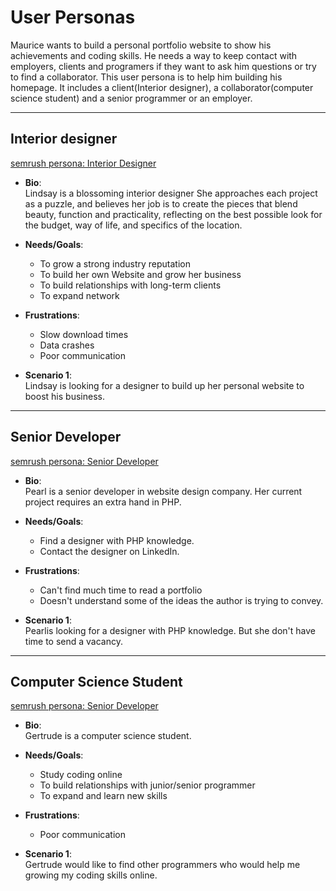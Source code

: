 # User Personas

<!-- some introduction -->

Maurice wants to build a personal portfolio website to show his achievements and
coding skills. He needs a way to keep contact with employers, clients and
programers if they want to ask him questions or try to find a collaborator. This
user persona is to help him building his homepage. It includes a client(Interior
designer), a collaborator(computer science student) and a senior programmer or
an employer.

---

<!-- a persona -->

## Interior designer

[semrush persona: Interior Designer](https://www.semrush.com/persona/share/-wvVcJ6VcsQtdV0V1YzYiWRrzqbVn3wstfMTzbDxW4w/)

- **Bio**:  
  Lindsay is a blossoming interior designer She approaches each project as a
  puzzle, and believes her job is to create the pieces that blend beauty,
  function and practicality, reflecting on the best possible look for the
  budget, way of life, and specifics of the location.

- **Needs/Goals**:
  - To grow a strong industry reputation
  - To build her own Website and grow her business
  - To build relationships with long-term clients
  - To expand network
- **Frustrations**:

  - Slow download times
  - Data crashes
  - Poor communication

- **Scenario 1**:  
  Lindsay is looking for a designer to build up her personal website to boost
  his business.

---

<!-- more personas ... -->

## Senior Developer

[semrush persona: Senior Developer](https://www.semrush.com/persona/share/Kkje4RfialyMl3MzzaTf9RSCtjiHD7gwdBaGSq2GmmI/)

- **Bio**:  
  Pearl is a senior developer in website design company. Her current project
  requires an extra hand in PHP.

- **Needs/Goals**:

  - Find a designer with PHP knowledge.
  - Contact the designer on LinkedIn.

- **Frustrations**:
  - Can't find much time to read a portfolio
  - Doesn't understand some of the ideas the author is trying to convey.
- **Scenario 1**:  
  Pearlis looking for a designer with PHP knowledge. But she don't have time to
  send a vacancy.

---

## Computer Science Student

[semrush persona: Senior Developer](https://www.semrush.com/persona/share/xPd9Zlrv-tFPb97TuNctn3WlrNR47mqPVlpSS5sXVdw/)

- **Bio**:  
  Gertrude is a computer science student.
- **Needs/Goals**:
  - Study coding online
  - To build relationships with junior/senior programmer
  - To expand and learn new skills
- **Frustrations**:

  - Poor communication

- **Scenario 1**:  
  Gertrude would like to find other programmers who would help me growing my
  coding skills online.

